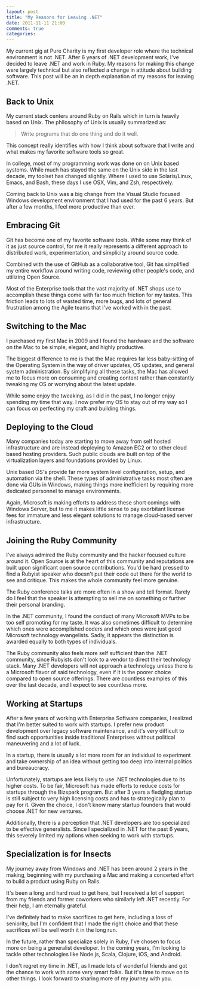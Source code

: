 ```yaml
---
layout: post
title: "My Reasons for Leaving .NET"
date: 2011-11-11 21:00
comments: true
categories: 
---
```

My current gig at Pure Charity is my first developer
role where the technical environment is not .NET. After 6 years of .NET
development work, I've decided to leave .NET and work in Ruby. My reasons
for making this change were largely technical but also reflected a
change in attitude about building software. This post will be an in
depth explanation of my reasons for leaving .NET.

## Back to Unix 
My current stack centers around Ruby on Rails which in turn is heavily based on Unix.
The philosophy of Unix is usually summarized as:
> Write programs that do one thing and do it well.

This concept really identifies with how I think about software that I
write and what makes my favorite software tools so great.

In college, most of my programming work was done on on Unix based systems.
While much has stayed the same on the Unix side in the last decade, my toolset has changed slightly.
Where I used to use Solaris/Linux, Emacs, and Bash, these days I use OSX, Vim, and Zsh, respectively.

Coming back to Unix was a big change from the Visual Studio focused
Windows development environment that I had used for the past 6 years. 
But after a few months, I feel more productive than ever.

## Embracing Git
Git has become one of my favorite software tools. While some may think of it
as just source control, for me it really represents a different approach
to distributed work, experimentation, and simplicity around source code. 

Combined with the use of GitHub as a collaborative tool, Git has simplified my entire workflow around
writing code, reviewing other people's code, and utilizing Open Source.

Most of the Enterprise tools that the vast majority of .NET shops use to accomplish these things come with far too
much friction for my tastes. This friction leads to lots of wasted time,
more bugs, and lots of general frustration among the Agile teams that I've
worked with in the past.

## Switching to the Mac
I purchased my first Mac in 2009 and I found the hardware and the software
on the Mac to be simple, elegant, and highly productive. 

The biggest difference to me is that the Mac requires far less baby-sitting of the Operating System in the way of
driver updates, OS updates, and general system administration. By
simplifying all these tasks, the Mac has allowed me to focus more on consuming and
creating content rather than constantly tweaking my OS or worrying about
the latest update. 

While some enjoy the tweaking, as I did in the past, I no longer enjoy spending my time that way. I now prefer
my OS to stay out of my way so I can focus on perfecting my craft
and building things.

## Deploying to the Cloud
Many companies today are starting to move away from self hosted infrastructure and are instead deploying to Amazon EC2 or to other cloud
based hosting providers. Such public clouds are built on top of the
virtualization layers and foundations provided by Linux.

Unix based OS's provide far more system level
configuration, setup, and automation via the shell. These types of administrative tasks most often
are done via GUIs in Windows, making things more inefficient by
requiring more dedicated personnel to manage environments.

Again, Microsoft is making efforts to address these short comings with Windows Server, but to me it makes
little sense to pay exorbitant license fees for immature and less elegant solutions
to manage cloud-based server infrastructure.

## Joining the Ruby Community
I've always admired the Ruby community and the hacker focused culture around it.
Open Source is at the heart of this community and reputations are built upon significant open
source contributions. You'd be hard pressed to find a Rubyist speaker who
doesn't put their code out there for the world to see and critique. This
makes the whole community feel more genuine.

The Ruby conference talks are more often in a show and tell format. Rarely
do I feel that the speaker is attempting to sell me on something or
further their personal branding. 

In the .NET community, I found the conduct of many Microsoft MVPs to be too self promoting for my taste.
It was also sometimes difficult to determine which ones were accomplished coders and which
ones were just good Microsoft technology evangelists. Sadly, it appears the distinction
is awarded equally to both types of individuals.

The Ruby community also feels more self sufficient than the .NET community, since Rubyists don't
look to a vendor to direct their technology stack. Many .NET developers
will not approach a technology unless there is a Microsoft flavor of
said technology, even if it is the poorer choice compared to open source offerings.
There are countless examples of this over the last decade, and I expect to see countless more.

## Working at Startups
After a few years of working with Enterprise Software companies, I realized that I'm better
suited to work with startups. I prefer new product development over
legacy software maintenance, and it's very difficult to find such opportunities inside traditional
Enterprises without political maneuvering and a lot of luck.

In a startup, there is usually a lot more room for an individual to
experiment and take ownership of an idea without getting too deep into
internal politics and bureaucracy.

Unfortunately, startups are less likely to use .NET technologies due to its higher costs. To be fair, Microsoft has
made efforts to reduce costs for startups through the Bizspark program. But after 3 years a fledgling startup is still subject to
very high licensing costs and has to strategically plan to pay for it. Given the choice, I don't know many startup
founders that would choose .NET for new ventures. 

Additionally, there is a perception that .NET developers are too specialized
to be effective generalists. Since I specialized in .NET for the past 6 years, this severely limited my
options when seeking to work with startups.

## Specialization is for Insects
My journey away from Windows and .NET has been around 2 years in the
making, beginning with my purchasing a Mac and making a concerted effort
to build a product using Ruby on Rails.

It's been a long and hard road to get here, but I received a lot of support from my friends 
and former coworkers who similarly left .NET recently. For their help, I am eternally grateful.

I've definitely had to make sacrifices to get here, including a loss of
seniority, but I'm confident that I made the right choice and that these
sacrifices will be well worth it in the long run.  

In the future, rather than specialize solely in Ruby, I've
chosen to focus more on being a generalist developer. In the coming years, I'm looking
to tackle other technologies like Node.js, Scala, Clojure, iOS, and
Android. 

I don't regret my time in .NET, as I made lots of wonderful friends and
got the chance to work with some very smart folks. But it's
time to move on to other things. I look forward to sharing more of my
journey with you.
